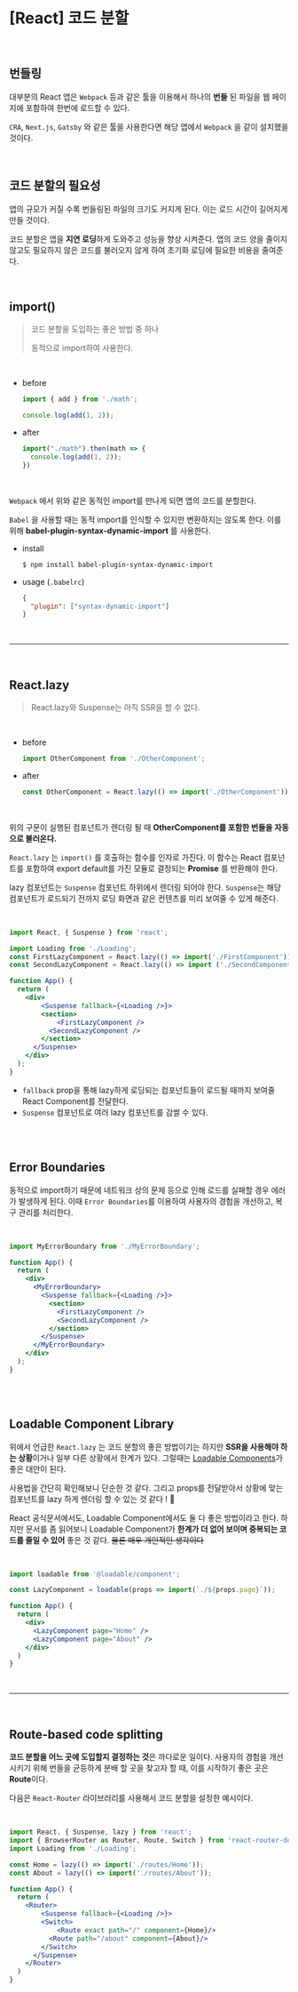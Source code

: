 # [React] 코드 분할

<br>

## 번들링

대부분의 React 앱은 `Webpack` 등과 같은 툴을 이용해서 하나의 **번들** 된 파일을 웹 페이지에 포함하여 한번에 로드할 수 있다.

`CRA`, `Next.js`, `Gatsby` 와 같은 툴을 사용한다면 해당 앱에서 `Webpack` 을 같이 설치했을 것이다.

<br>

## 코드 분할의 필요성

앱의 규모가 커질 수록 번들링된 파일의 크기도 커지게 된다. 이는 로드 시간이 길어지게 만들 것이다.

코드 분할은 앱을 **지연 로딩**하게 도와주고 성능을 향상 시켜준다. 앱의 코드 양을 줄이지 않고도 필요하지 않은 코드를 불러오지 않게 하여 초기화 로딩에 필요한 비용을 줄여준다.

<br>

## import()

> 코드 분할을 도입하는 좋은 방법 중 하나
>
> 동적으로 import하여 사용한다.

<br>

- before

  ```javascript
  import { add } from './math';
  
  console.log(add(1, 2));
  ```

- after

  ```javascript
  import("./math").then(math => {
    console.log(add(1, 2));
  })
  ```

<br>

`Webpack` 에서 위와 같은 동적인 import를 만나게 되면 앱의 코드를 분할한다.

`Babel` 을 사용할 때는 동적 import를 인식할 수 있지만 변환하지는 않도록 한다. 이를 위해 **babel-plugin-syntax-dynamic-import** 를 사용한다.

- install

  ```bash
  $ npm install babel-plugin-syntax-dynamic-import
  ```

- usage (`.babelrc`)

  ```json
  {
    "plugin": ["syntax-dynamic-import"]
  }
  ```

<br>

---

<br>

## React.lazy

> React.lazy와 Suspense는 아직 SSR을 할 수 없다.

<br>

- before

  ```javascript
  import OtherComponent from './OtherComponent';
  ```

- after

  ```javascript
  const OtherComponent = React.lazy(() => import('./OtherComponent'));
  ```

<br>

위의 구문이 실행된 컴포넌트가 렌더링 될 때  **OtherComponent를 포함한 번들을 자동으로 불러온다.**

`React.lazy` 는 `import()` 를 호출하는 함수를 인자로 가진다. 이 함수는 React 컴포넌트를 포함하여 export default를 가진 모듈로 결정되는 **Promise** 를 반환해야 한다.

lazy 컴포넌트는 `Suspense` 컴포넌트 하위에서 렌더링 되어야 한다. `Suspense`는 해당 컴포넌트가 로드되기 전까지 로딩 화면과 같은 컨텐츠를 미리 보여줄 수 있게 해준다.

<br>

```jsx
import React, { Suspense } from 'react';

import Loading from './Loading';
const FirstLazyComponent = React.lazy(() => import('./FirstComponent'));
const SecondLazyComponent = React.lazy(() => import ('./SecondComponent'));

function App() {
  return (
  	<div>
    	<Suspense fallback={<Loading />}>
        <section>
        	<FirstLazyComponent />
          <SecondLazyComponent />
        </section>
      </Suspense>
    </div>
  );
}
```

- `fallback` prop을 통해 lazy하게 로딩되는 컴포넌트들이 로드될 때까지 보여줄 React Component를 전달한다.
- `Suspense` 컴포넌트로 여러 lazy 컴포넌트를 감쌀 수 있다.

<br>

<br>

## Error Boundaries

동적으로 import하기 때문에 네트워크 상의 문제 등으로 인해 로드를 실패할 경우 에러가 발생하게 된다. 이때 `Error Boundaries`를 이용하여 사용자의 경험을 개선하고, 복구 관리를 처리한다.

<br>

```jsx
import MyErrorBoundary from './MyErrorBoundary';

function App() {
  return (
  	<div>
      <MyErrorBoundary>
        <Suspense fallback={<Loading />}>
          <section>
            <FirstLazyComponent />
            <SecondLazyComponent />
          </section>
        </Suspense>
      </MyErrorBoundary>
    </div>
  );
}
```

<br>

<br>

## Loadable Component Library

위에서 언급한 `React.lazy` 는 코드 분할의 좋은 방법이기는 하지만 **SSR을 사용해야 하는 상황**이거나 일부 다른 상황에서 한계가 있다. 그럴때는 [Loadable Components](https://github.com/gregberge/loadable-components)가 좋은 대안이 된다.

사용법을 간단히 확인해보니 단순한 것 같다. 그리고 props를 전달받아서 상황에 맞는 컴포넌트를 lazy 하게 렌더링 할 수 있는 것 같다 ! 🤭

React 공식문서에서도, Loadable Component에서도 둘 다 좋은 방법이라고 한다. 하지만 문서를 좀 읽어보니 Loadable Component가 **한계가 더 없어 보이며 중복되는 코드를 줄일 수 있어** 좋은 것 같다. ~~물론 매우 개인적인 생각이다~~

<br>

```jsx
import loadable from '@loadable/component';

const LazyComponent = loadable(props => import(`./${props.page}`));

function App() {
  return (
    <div>
      <LazyComponent page="Home" />
      <LazyComponent page="About" />
    </div>
  )
}
```

<br>

---

<br>

## Route-based code splitting

**코드 분할을 어느 곳에 도입할지 결정하는 것**은 까다로운 일이다. 사용자의 경험을 개선시키기 위해 번들을 균등하게 분배 할 곳을 찾고자 할 때, 이를 시작하기 좋은 곳은 **Route**이다.

다음은 `React-Router` 라이브러리를 사용해서 코드 분할을 설정한 예시이다.

<br>

```jsx
import React, { Suspense, lazy } from 'react';
import { BrowserRouter as Router, Route, Switch } from 'react-router-dom';
import Loading from './Loading';

const Home = lazy(() => import('./routes/Home'));
const About = lazy(() => import('./routes/About'));

function App() {
  return (
  	<Router>
    	<Suspense fallback={<Loading />}>
      	<Switch>
        	<Route exact path="/" component={Home}/>
          <Route path="/about" component={About}/>
        </Switch>
      </Suspense>
    </Router>
  )
}
```